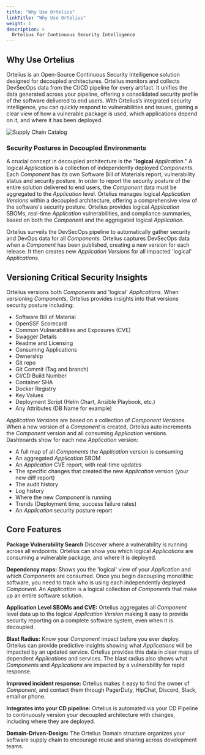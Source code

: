 ```yaml
---
title: "Why Use Ortelius"
linkTitle: "Why Use Ortelius"
weight: 1
description: >
  Ortelius for Continuous Security Intelligence
---
```

## Why Use Ortelius

Ortelius is an Open-Source Continuous Security Intelligence solution designed for decoupled architectures. Ortelius monitors and collects DevSecOps data from the CI/CD pipeline for every artifact. It unifies the data generated across your pipeline, offering a consolidated security profile of the software delivered to end users. With Ortelius’s integrated security intelligence, you can quickly respond to vulnerabilities and issues, gaining a clear view of how a vulnerable package is used, which applications depend on it, and where it has been deployed.  

![Supply Chain Catalog](/supplychaincatalog.png)

### Security Postures in Decoupled Environments

A crucial concept in decoupled architecture is the "<strong>logical</strong> _Application_." A logical _Application_ is a collection of independently deployed _Components_. Each _Component_ has its own Software Bill of Materials report, vulnerability status and security posture. In order to report the security posture of the entire solution delivered to end users, the _Component_ data must be aggregated to the _Application_ level. Ortelius manages logical _Application Versions_ within a decoupled architecture, offering a comprehensive view of the software's security posture. Ortelius provides logical _Application_ SBOMs, real-time _Application_ vulnerabilities, and compliance summaries, based on both the _Component_ and the aggregated logical _Application_. 

Ortelius surveils the DevSecOps pipeline to automatically gather security and DevOps data for all _Components_. Ortelius captures DevSecOps data when a _Component_ has been published, creating a new version for each release. It then creates new _Application Versions_ for all impacted 'logical' _Applications_.

## Versioning Critical Security Insights

Ortelius versions both _Components_ and 'logical' _Applications_.  When versioning _Components_, Ortelius provides insights into that versions security posture including:

- Software Bill of Material
- OpenSSF Scorecard 
- Common Vulnerabilities and Exposures (CVE)
- Swagger Details
- Readme and Licensing
- Consuming Applications
- Ownership
- Git repo
- Git Commit (Tag and branch)
- CI/CD Build Number
- Container SHA
- Docker Registry
- Key Values
- Deployment Script (Helm Chart, Ansible Playbook, etc.)
- Any Attributes (DB Name for example)

 _Application Versions_ are based on a collection of _Component Versions_. When a new version of a _Component_ is created, Ortelius auto increments the _Component_ version and all consuming _Application_ versions.  Dashboards show for each new _Application_ version:

- A full map of all _Components_ the _Application_ version is consuming
- An aggregated _Application_ SBOM
- An _Application_ CVE report, with real-time updates
- The specific changes that created the new _Application_ version (your new diff report)
- The audit history
- Log history
- Where the new _Component_ is running
- Trends (Deployment time, success failure rates)
- An _Application_ security posture report

## Core Features

**Package Vulnerability Search** Discover where a vulnerability is running across all endpoints. Ortelius can show you which logical _Applications_ are consuming a vulnerable package, and where it is deployed. 

**Dependency maps:** Shows you the 'logical' view of your _Application_ and which _Components_ are consumed. Once you begin decoupling monolithic software, you need to track who is using each independently deployed _Component_. An _Application_ is a logical collection of _Components_ that make up an entire software solution.

**Application Level SBOMs and CVE:** Ortelius aggregates all _Component_ level data up to the logical _Application Version_ making it easy to provide security reporting on a complete software system, even when it is decoupled.

**Blast Radius:** Know your _Component_ impact before you ever deploy. Ortelius can provide predictive insights showing what _Applications_ will be impacted by an updated service. Ortelius provides this data in clear maps of dependent _Applications_ and services. The blast radius also shows what _Components_ and _Applications_ are impacted by a vulnerability for rapid response. 

**Improved incident response:** Ortelius makes it easy to find the owner of _Component_, and contact them through PagerDuty, HipChat, Discord, Slack, email or phone.

**Integrates into your CD pipeline:** Ortelius is automated via your CD Pipeline to continuously version your decoupled architecture with changes, including where they are deployed.

**Domain-Driven-Design:** The Ortelius Domain structure organizes your software supply chain to encourage reuse and sharing across development teams.


